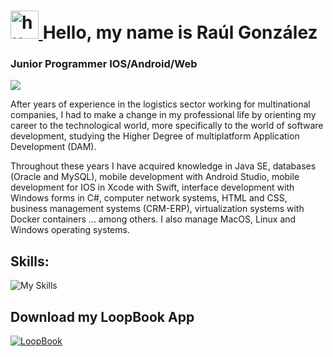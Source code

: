
<div id="1">
  <h1 dir="auto">
    <a id ="user-photo" class="anchor" aria-hidden="true" href="https://www.raulgarvdev.com" >
    <img src="https://avatars.githubusercontent.com/u/82906346?v=4" alt="https://raulgarvdev.com" style="width: 45px; height:45px;">
    <a/>
    Hello, my name is Raúl González 

  </h1>
</div>
  
<div id="2">
    <h3>Junior Programmer IOS/Android/Web </h3>
    <img src="https://raulgarvdev.com/wp-content/uploads/2022/01/cropped-cropped-cropped-cropped-logo3-e1642667309203.png">
    <p> 
        After years of experience in the logistics sector working for multinational companies, I had to make a change 
       in my professional life by orienting my career to the technological world, more specifically to the world of software development,
      studying the Higher Degree of multiplatform Application Development (DAM).
    </p>
    <p>
      Throughout these years I have acquired knowledge in Java SE, databases (Oracle and MySQL), mobile development with Android Studio,
      mobile development for IOS in Xcode with Swift, interface development with Windows forms in C#, computer network systems, 
      HTML and CSS, business management systems (CRM-ERP), virtualization systems with Docker containers ... among others. I also
      manage MacOS, Linux and Windows operating systems.
    </p>

</div>
  
<div id="3">
  <h2>Skills:</h2>
  

  
 <img src="https://camo.githubusercontent.com/1f3c8231fefbf7c67c90e4a3039ff988c80ed15f3d7863659e0ad1fa7ef10996/68747470733a2f2f736b696c6c69636f6e732e6465762f69636f6e733f693d6a732c68746d6c2c6373732c626f6f7473747261702c72656163742c6e6578746a732c6e6f64656a732c657870726573732c6a6176612c737072696e672c706870" alt="My Skills" data-canonical-src="https://skillicons.dev/icons?i=js,html,css,bootstrap,react,angular,nodejs,java,spring,swift,android" style="max-width: 100%;"> 
  
</div>
   
 <div>
   <h2>Download my LoopBook App </h2>
    <a href="https://play.google.com/store/apps/details?id=com.loopbook.loopbook&hl=es&gl=US">
    <img src="https://play-lh.googleusercontent.com/YtU_BHLx-2dqq9as_0AnJa1271zHy37srGNEkh9EE7YAqhfmv70cJC-7kS4RVamXhpw=s180" alt="LoopBook" style="max-width: "100%;">
    </a>
 </div>

